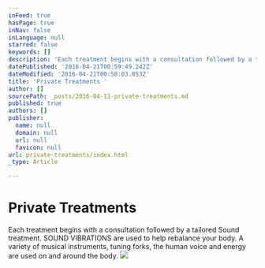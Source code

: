 ```yaml
---
inFeed: true
hasPage: true
inNav: false
inLanguage: null
starred: false
keywords: []
description: 'Each treatment begins with a consultation followed by a tailored Sound treatment. SOUND VIBRATIONS are used to help rebalance your body. A variety of musical instruments, tuning forks, the human voice and energy are used on and around the body. '
datePublished: '2016-04-21T00:59:49.242Z'
dateModified: '2016-04-21T00:58:03.053Z'
title: 'Private Treatments '
author: []
sourcePath: _posts/2016-04-11-private-treatments.md
published: true
authors: []
publisher:
  name: null
  domain: null
  url: null
  favicon: null
url: private-treatments/index.html
_type: Article

---
```

# Private Treatments 

Each treatment begins with a consultation followed by a tailored Sound treatment. SOUND VIBRATIONS are used to help rebalance your body. A variety of musical instruments, tuning forks, the human voice and energy are used on and around the body. ![](https://the-grid-user-content.s3-us-west-2.amazonaws.com/393f1f33-5918-4aba-8d03-1dac7c41d778.jpg)